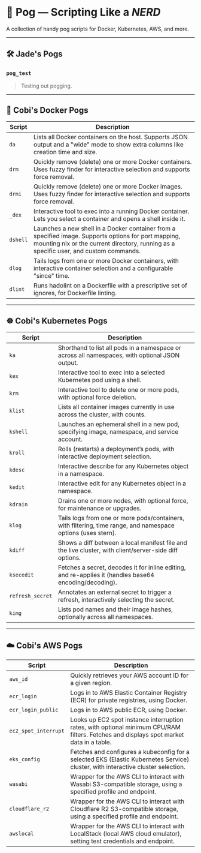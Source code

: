 <!-- Build a pog script: `nix build .#pog_test` -->

# 🥇 Pog — Scripting Like a *NERD*

A collection of handy pog scripts for Docker, Kubernetes, AWS, and more.

---

## 🛠 Jade's Pogs

### `pog_test`

> Testing out pogging.

---

## 🐳 Cobi's Docker Pogs

| Script   | Description |
|----------|-------------|
| `da`     | Lists all Docker containers on the host. Supports JSON output and a "wide" mode to show extra columns like creation time and size. |
| `drm`    | Quickly remove (delete) one or more Docker containers. Uses fuzzy finder for interactive selection and supports force removal. |
| `drmi`   | Quickly remove (delete) one or more Docker images. Uses fuzzy finder for interactive selection and supports force removal. |
| `_dex`   | Interactive tool to exec into a running Docker container. Lets you select a container and opens a shell inside it. |
| `dshell` | Launches a new shell in a Docker container from a specified image. Supports options for port mapping, mounting nix or the current directory, running as a specific user, and custom commands. |
| `dlog`   | Tails logs from one or more Docker containers, with interactive container selection and a configurable "since" time. |
| `dlint`  | Runs hadolint on a Dockerfile with a prescriptive set of ignores, for Dockerfile linting. |

---

## ☸️ Cobi's Kubernetes Pogs

| Script      | Description |
|-------------|-------------|
| `ka`        | Shorthand to list all pods in a namespace or across all namespaces, with optional JSON output. |
| `kex`       | Interactive tool to exec into a selected Kubernetes pod using a shell. |
| `krm`       | Interactive tool to delete one or more pods, with optional force deletion. |
| `klist`     | Lists all container images currently in use across the cluster, with counts. |
| `kshell`    | Launches an ephemeral shell in a new pod, specifying image, namespace, and service account. |
| `kroll`     | Rolls (restarts) a deployment’s pods, with interactive deployment selection. |
| `kdesc`     | Interactive describe for any Kubernetes object in a namespace. |
| `kedit`     | Interactive edit for any Kubernetes object in a namespace. |
| `kdrain`    | Drains one or more nodes, with optional force, for maintenance or upgrades. |
| `klog`      | Tails logs from one or more pods/containers, with filtering, time range, and namespace options (uses stern). |
| `kdiff`     | Shows a diff between a local manifest file and the live cluster, with client/server-side diff options. |
| `ksecedit`  | Fetches a secret, decodes it for inline editing, and re-applies it (handles base64 encoding/decoding). |
| `refresh_secret` | Annotates an external secret to trigger a refresh, interactively selecting the secret. |
| `kimg`      | Lists pod names and their image hashes, optionally across all namespaces. |

---

## ☁️ Cobi's AWS Pogs

| Script           | Description |
|------------------|-------------|
| `aws_id`         | Quickly retrieves your AWS account ID for a given region. |
| `ecr_login`      | Logs in to AWS Elastic Container Registry (ECR) for private registries, using Docker. |
| `ecr_login_public` | Logs in to AWS public ECR, using Docker. |
| `ec2_spot_interrupt` | Looks up EC2 spot instance interruption rates, with optional minimum CPU/RAM filters. Fetches and displays spot market data in a table. |
| `eks_config`     | Fetches and configures a kubeconfig for a selected EKS (Elastic Kubernetes Service) cluster, with interactive cluster selection. |
| `wasabi`         | Wrapper for the AWS CLI to interact with Wasabi S3-compatible storage, using a specified profile and endpoint. |
| `cloudflare_r2`  | Wrapper for the AWS CLI to interact with Cloudflare R2 S3-compatible storage, using a specified profile and endpoint. |
| `awslocal`       | Wrapper for the AWS CLI to interact with LocalStack (local AWS cloud emulator), setting test credentials and endpoint. |
